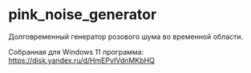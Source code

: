 # pink_noise_generator

Долговременный генератор розового шума во временной области.

Собранная для Windows 11 программа: https://disk.yandex.ru/d/HmEPvIVdnMKbHQ
